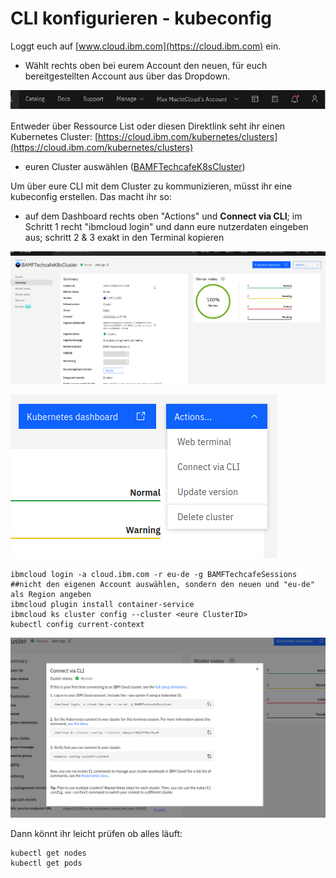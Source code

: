 # CLI konfigurieren - kubeconfig

Loggt euch auf [www.cloud.ibm.com](https://cloud.ibm.com) ein.

* Wählt rechts oben bei eurem Account den neuen, für euch bereitgestellten Account aus über das Dropdown.

![](../../../.gitbook/assets/image%20%2865%29%20%281%29.png)

Entweder über Ressource List oder diesen Direktlink seht ihr einen Kubernetes Cluster: [https://cloud.ibm.com/kubernetes/clusters](https://cloud.ibm.com/kubernetes/clusters) 

* euren Cluster auswählen \([BAMFTechcafeK8sCluster](https://cloud.ibm.com/kubernetes/clusters/c0pqastf0q1128ov9na0/overview?region=eu-de&resourceGroup=ce468ccfdbfc47e2ae0e9c91324ee462&ace_config=%7B%22region%22%3A%22eu-de%22%2C%22crn%22%3A%22crn%3Av1%3Abluemix%3Apublic%3Acontainers-kubernetes%3Aeu-de%3Aa%2F4b5f219cdaee498f9dac672a896250ef%3Ac0pqastf0q1128ov9na0%3A%3A%22%2C%22resource_id%22%3A%22%22%2C%22orgGuid%22%3A%22%22%2C%22redirect%22%3A%22https%3A%2F%2Fcloud.ibm.com%2Fresources%22%2C%22bluemixUIVersion%22%3A%22v6%22%7D)\)

Um über eure CLI mit dem Cluster zu kommunizieren, müsst ihr eine kubeconfig erstellen. Das macht ihr so:

* auf dem Dashboard rechts oben "Actions" und **Connect via CLI**; im Schritt 1 recht "ibmcloud login" und dann eure nutzerdaten eingeben aus; schritt 2 & 3 exakt in den Terminal kopieren

![](../../../.gitbook/assets/image%20%2861%29.png)

![](../../../.gitbook/assets/image%20%2873%29%20%281%29.png)

```text
ibmcloud login -a cloud.ibm.com -r eu-de -g BAMFTechcafeSessions
##nicht den eigenen Account auswählen, sondern den neuen und "eu-de" als Region angeben
ibmcloud plugin install container-service
ibmcloud ks cluster config --cluster <eure ClusterID>
kubectl config current-context
```

![](../../../.gitbook/assets/image%20%2863%29%20%281%29.png)

Dann könnt ihr leicht prüfen ob alles läuft:

```text
kubectl get nodes
kubectl get pods
```


